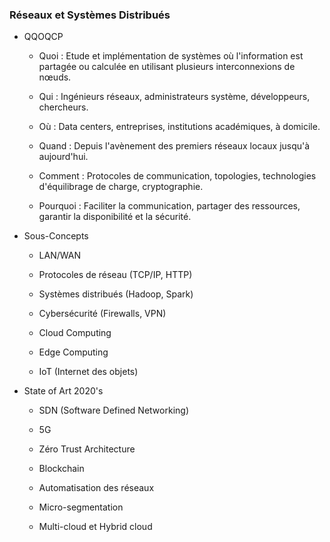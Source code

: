### Réseaux et Systèmes Distribués

- QQOQCP

	- Quoi : Etude et implémentation de systèmes où l'information est partagée ou calculée en utilisant plusieurs interconnexions de nœuds.

	- Qui : Ingénieurs réseaux, administrateurs système, développeurs, chercheurs.

	- Où : Data centers, entreprises, institutions académiques, à domicile.

	- Quand : Depuis l'avènement des premiers réseaux locaux jusqu'à aujourd'hui.

	- Comment : Protocoles de communication, topologies, technologies d'équilibrage de charge, cryptographie.

	- Pourquoi : Faciliter la communication, partager des ressources, garantir la disponibilité et la sécurité.

- Sous-Concepts

	- LAN/WAN

	- Protocoles de réseau (TCP/IP, HTTP)

	- Systèmes distribués (Hadoop, Spark)

	- Cybersécurité (Firewalls, VPN)

	- Cloud Computing

	- Edge Computing

	- IoT (Internet des objets)

- State of Art 2020's

	- SDN (Software Defined Networking)

	- 5G

	- Zéro Trust Architecture

	- Blockchain

	- Automatisation des réseaux

	- Micro-segmentation

	- Multi-cloud et Hybrid cloud

